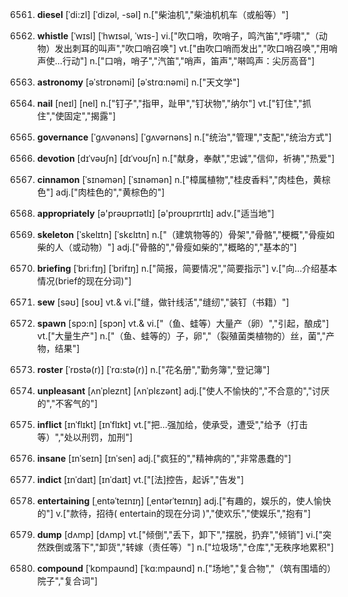 6561. **diesel**
[ˈdi:zl]  [ˈdizəl, -səl]
n.["柴油机","柴油机机车（或船等）"]  

6562. **whistle**
[ˈwɪsl]  [ˈhwɪsəl, ˈwɪs-]
vi.["吹口哨，吹哨子，鸣汽笛","呼啸","（动物）发出刺耳的叫声","吹口哨召唤"]  vt.["由吹口哨而发出","吹口哨召唤","用哨声使…行动"]  n.["口哨，哨子","汽笛","哨声，笛声","啭鸣声：尖厉高音"]  

6563. **astronomy**
[əˈstrɒnəmi]  [əˈstrɑ:nəmi]
n.["天文学"]  

6564. **nail**
[neɪl]  [nel]
n.["钉子","指甲，趾甲","钉状物","纳尔"]  vt.["钉住","抓住","使固定","揭露"]  

6565. **governance**
[ˈgʌvənəns]  [ˈgʌvərnəns]
n.["统治","管理","支配","统治方式"]  

6566. **devotion**
[dɪˈvəʊʃn]  [dɪˈvoʊʃn]
n.["献身，奉献","忠诚","信仰，祈祷","热爱"]  

6567. **cinnamon**
[ˈsɪnəmən]  [ˈsɪnəmən]
n.["樟属植物","桂皮香料","肉桂色，黄棕色"]  adj.["肉桂色的","黄棕色的"]  

6568. **appropriately**
[ə'prəʊprɪətlɪ]  [ə'proʊprɪrtlɪ]
adv.["适当地"]  

6569. **skeleton**
[ˈskelɪtn]  [ˈskɛlɪtn]
n.["（建筑物等的）骨架","骨骼","梗概","骨瘦如柴的人（或动物）"]  adj.["骨骼的","骨瘦如柴的","概略的","基本的"]  

6570. **briefing**
[ˈbri:fɪŋ]  [ˈbrifɪŋ]
n.["简报，简要情况","简要指示"]  v.["向…介绍基本情况(brief的现在分词)"]  

6571. **sew**
[səʊ]  [soʊ]
vt.& vi.["缝，做针线活","缝纫","装钉（书籍）"]  

6572. **spawn**
[spɔ:n]  [spɔn]
vt.& vi.["（鱼、蛙等）大量产（卵）","引起，酿成"]  vt.["大量生产"]  n.["（鱼、蛙等的）子，卵","（裂殖菌类植物的）丝，菌","产物，结果"]  

6573. **roster**
[ˈrɒstə(r)]  [ˈrɑ:stə(r)]
n.["花名册","勤务簿","登记簿"]  

6574. **unpleasant**
[ʌnˈpleznt]  [ʌnˈplɛzənt]
adj.["使人不愉快的","不合意的","讨厌的","不客气的"]  

6575. **inflict**
[ɪnˈflɪkt]  [ɪnˈflɪkt]
vt.["把…强加给，使承受，遭受","给予（打击等）","处以刑罚，加刑"]  

6576. **insane**
[ɪnˈseɪn]  [ɪnˈsen]
adj.["疯狂的","精神病的","非常愚蠢的"]  

6577. **indict**
[ɪnˈdaɪt]  [ɪnˈdaɪt]
vt.["[法]控告，起诉","告发"]  

6578. **entertaining**
[ˌentəˈteɪnɪŋ]  [ˌentərˈteɪnɪŋ]
adj.["有趣的，娱乐的，使人愉快的"]  v.["款待，招待( entertain的现在分词 )","使欢乐","使娱乐","抱有"]  

6579. **dump**
[dʌmp]  [dʌmp]
vt.["倾倒","丢下，卸下","摆脱，扔弃","倾销"]  vi.["突然跌倒或落下","卸货","转嫁（责任等）"]  n.["垃圾场","仓库","无秩序地累积"]  

6580. **compound**
[ˈkɒmpaʊnd]  [ˈkɑ:mpaʊnd]
n.["场地","复合物","（筑有围墙的）院子","复合词"]  

